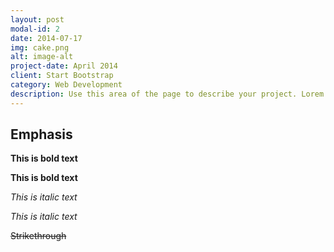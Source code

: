 ```yaml
---
layout: post
modal-id: 2
date: 2014-07-17
img: cake.png
alt: image-alt
project-date: April 2014
client: Start Bootstrap
category: Web Development
description: Use this area of the page to describe your project. Lorem ipsum dolor sit amet, consectetur adipisicing elit. Mollitia neque assumenda ipsam nihil, molestias magnam, recusandae quos quis inventore quisquam velit asperiores, vitae? Reprehenderit soluta, eos quod consequuntur itaque. Nam. Chcę Ci powiedzie. dawaj, 2
---
```


## Emphasis

**This is bold text**

__This is bold text__

*This is italic text*

_This is italic text_

~~Strikethrough~~